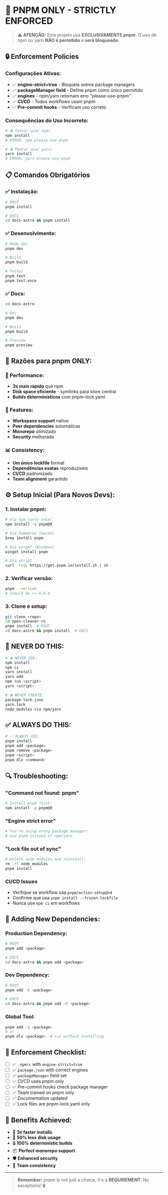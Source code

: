 # 🚨 **PNPM ONLY - STRICTLY ENFORCED**

> **⚠️ ATENÇÃO:** Este projeto usa **EXCLUSIVAMENTE pnpm**. O uso de npm ou yarn **NÃO é permitido** e **será bloqueado**.

## 🔒 **Enforcement Policies**

### **Configurações Ativas:**
- ✅ **engine-strict=true** - Bloqueia outros package managers
- ✅ **packageManager field** - Define pnpm como único permitido  
- ✅ **engines** - npm/yarn retornam erro "please-use-pnpm"
- ✅ **CI/CD** - Todos workflows usam pnpm
- ✅ **Pre-commit hooks** - Verificam uso correto

### **Consequências do Uso Incorreto:**
```bash
# ❌ Tentar usar npm:
npm install
# ERROR: npm please-use-pnpm

# ❌ Tentar usar yarn:  
yarn install
# ERROR: yarn please-use-pnpm
```

## 📋 **Comandos Obrigatórios**

### **✅ Instalação:**
```bash
# ROOT
pnpm install

# DOCS
cd docs-astro && pnpm install
```

### **✅ Desenvolvimento:**
```bash
# Modo dev
pnpm dev

# Build
pnpm build

# Testes
pnpm test
pnpm test:once
```

### **✅ Docs:**
```bash
cd docs-astro

# Dev
pnpm dev

# Build
pnpm build

# Preview
pnpm preview
```

## 🎯 **Razões para pnpm ONLY:**

### **🚀 Performance:**
- **3x mais rápido** que npm
- **Disk space eficiente** - symlinks para store central
- **Builds determinísticos** com pnpm-lock.yaml

### **🔧 Features:**
- **Workspace support** nativo
- **Peer dependencies** automáticas
- **Monorepo** otimizado
- **Security** melhorada

### **📊 Consistency:**
- **Um único lockfile** format
- **Dependências exatas** reproduzíveis
- **CI/CD** padronizado
- **Team alignment** garantido

## ⚙️ **Setup Inicial (Para Novos Devs):**

### **1. Instalar pnpm:**
```bash
# Via npm (only once)
npm install -g pnpm@8

# Via homebrew (macOS)
brew install pnpm

# Via winget (Windows)
winget install pnpm

# Via script
curl -fsSL https://get.pnpm.io/install.sh | sh -
```

### **2. Verificar versão:**
```bash
pnpm --version
# Should be >= 8.0.0
```

### **3. Clone e setup:**
```bash
git clone <repo>
cd open-cleaner-rn
pnpm install  # ROOT
cd docs-astro && pnpm install  # DOCS
```

## 🚫 **NEVER DO THIS:**

```bash
# ❌ NEVER USE:
npm install
npm ci
yarn install
yarn add
npm run <script>
yarn <script>

# ❌ NEVER CREATE:
package-lock.json
yarn.lock
node_modules via npm/yarn
```

## ✅ **ALWAYS DO THIS:**

```bash
# ✅ ALWAYS USE:
pnpm install
pnpm add <package>
pnpm remove <package>
pnpm <script>
pnpm dlx <command>
```

## 🔍 **Troubleshooting:**

### **"Command not found: pnpm"**
```bash
# Install pnpm first:
npm install -g pnpm@8
```

### **"Engine strict error"**
```bash
# You're using wrong package manager!
# Use pnpm instead of npm/yarn
```

### **"Lock file out of sync"**
```bash
# Delete node_modules and reinstall:
rm -rf node_modules
pnpm install
```

### **CI/CD Issues**
- Verifique se workflow usa `pnpm/action-setup@v4`
- Confirme que usa `pnpm install --frozen-lockfile`
- Nunca use `npm ci` em workflows

## 📝 **Adding New Dependencies:**

### **Production Dependency:**
```bash
# ROOT
pnpm add <package>

# DOCS
cd docs-astro && pnpm add <package>
```

### **Dev Dependency:**
```bash
# ROOT
pnpm add -D <package>

# DOCS  
cd docs-astro && pnpm add -D <package>
```

### **Global Tool:**
```bash
pnpm add -g <package>
# or
pnpm dlx <package>  # run without installing
```

## 🚨 **Enforcement Checklist:**

- [ ] ✅ `.npmrc` with `engine-strict=true`
- [ ] ✅ `package.json` with correct engines
- [ ] ✅ `packageManager` field set
- [ ] ✅ CI/CD uses pnpm only
- [ ] ✅ Pre-commit hooks check package manager
- [ ] ✅ Team trained on pnpm only
- [ ] ✅ Documentation updated
- [ ] ✅ Lock files are pnpm-lock.yaml only

## 🎉 **Benefits Achieved:**

- 🚀 **3x faster installs** 
- 💾 **50% less disk usage**
- 🔒 **100% deterministic builds**
- 📦 **Perfect monorepo support**
- 🛡️ **Enhanced security**
- 🎯 **Team consistency**

---

> **Remember:** pnpm is not just a choice, it's a **REQUIREMENT**. No exceptions! 🔒
